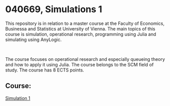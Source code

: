 <h1> 040669, Simulations 1 </h1>
<p>
    This repository is in relation to a master course at the Faculty of Economics, Businessa and Statistics at University of Vienna.
    The main topics of this course is simulation, operational research, programming using Julia and simulating using AnyLogic. 
</p>
<br>
<p>
    The course focuses on operational research and especially queueing theory and how to apply it using Julia. The course belongs to the SCM field of study. The course has 8 ECTS points.
</p>
<h2> Course: </h2>
<a href="https://ufind.univie.ac.at/en/course.html?lv=040669&semester=2024W">Simulation 1</a>
